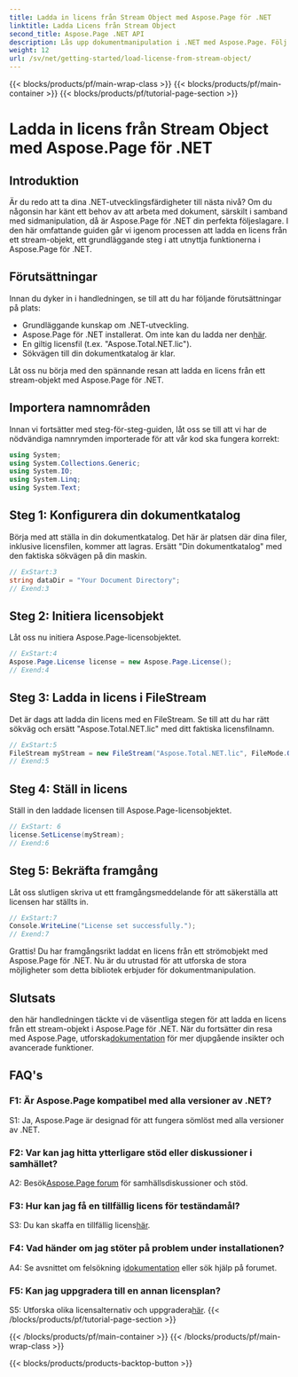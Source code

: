 ```yaml
---
title: Ladda in licens från Stream Object med Aspose.Page för .NET
linktitle: Ladda Licens från Stream Object
second_title: Aspose.Page .NET API
description: Lås upp dokumentmanipulation i .NET med Aspose.Page. Följ vår guide för att sömlöst ladda licenser från streamobjekt.
weight: 12
url: /sv/net/getting-started/load-license-from-stream-object/
---
```


{{< blocks/products/pf/main-wrap-class >}}
{{< blocks/products/pf/main-container >}}
{{< blocks/products/pf/tutorial-page-section >}}

# Ladda in licens från Stream Object med Aspose.Page för .NET

## Introduktion

Är du redo att ta dina .NET-utvecklingsfärdigheter till nästa nivå? Om du någonsin har känt ett behov av att arbeta med dokument, särskilt i samband med sidmanipulation, då är Aspose.Page för .NET din perfekta följeslagare. I den här omfattande guiden går vi igenom processen att ladda en licens från ett stream-objekt, ett grundläggande steg i att utnyttja funktionerna i Aspose.Page för .NET.

## Förutsättningar

Innan du dyker in i handledningen, se till att du har följande förutsättningar på plats:

- Grundläggande kunskap om .NET-utveckling.
-  Aspose.Page för .NET installerat. Om inte kan du ladda ner den[här](https://releases.aspose.com/page/net/).
- En giltig licensfil (t.ex. "Aspose.Total.NET.lic").
- Sökvägen till din dokumentkatalog är klar.

Låt oss nu börja med den spännande resan att ladda en licens från ett stream-objekt med Aspose.Page för .NET.

## Importera namnområden

Innan vi fortsätter med steg-för-steg-guiden, låt oss se till att vi har de nödvändiga namnrymden importerade för att vår kod ska fungera korrekt:

```csharp
using System;
using System.Collections.Generic;
using System.IO;
using System.Linq;
using System.Text;
```

## Steg 1: Konfigurera din dokumentkatalog

Börja med att ställa in din dokumentkatalog. Det här är platsen där dina filer, inklusive licensfilen, kommer att lagras. Ersätt "Din dokumentkatalog" med den faktiska sökvägen på din maskin.

```csharp
// ExStart:3
string dataDir = "Your Document Directory";
// Exend:3
```

## Steg 2: Initiera licensobjekt

Låt oss nu initiera Aspose.Page-licensobjektet.

```csharp
// ExStart:4
Aspose.Page.License license = new Aspose.Page.License();
// Exend:4
```

## Steg 3: Ladda in licens i FileStream

Det är dags att ladda din licens med en FileStream. Se till att du har rätt sökväg och ersätt "Aspose.Total.NET.lic" med ditt faktiska licensfilnamn.

```csharp
// ExStart:5
FileStream myStream = new FileStream("Aspose.Total.NET.lic", FileMode.Open);
// Exend:5
```

## Steg 4: Ställ in licens

Ställ in den laddade licensen till Aspose.Page-licensobjektet.

```csharp
// ExStart: 6
license.SetLicense(myStream);
// Exend:6
```

## Steg 5: Bekräfta framgång

Låt oss slutligen skriva ut ett framgångsmeddelande för att säkerställa att licensen har ställts in.

```csharp
// ExStart:7
Console.WriteLine("License set successfully.");
// Exend:7
```

Grattis! Du har framgångsrikt laddat en licens från ett strömobjekt med Aspose.Page för .NET. Nu är du utrustad för att utforska de stora möjligheter som detta bibliotek erbjuder för dokumentmanipulation.

## Slutsats

 den här handledningen täckte vi de väsentliga stegen för att ladda en licens från ett stream-objekt i Aspose.Page för .NET. När du fortsätter din resa med Aspose.Page, utforska[dokumentation](https://reference.aspose.com/page/net/) för mer djupgående insikter och avancerade funktioner.

## FAQ's

### F1: Är Aspose.Page kompatibel med alla versioner av .NET?

S1: Ja, Aspose.Page är designad för att fungera sömlöst med alla versioner av .NET.

### F2: Var kan jag hitta ytterligare stöd eller diskussioner i samhället?

 A2: Besök[Aspose.Page forum](https://forum.aspose.com/c/page/39) för samhällsdiskussioner och stöd.

### F3: Hur kan jag få en tillfällig licens för teständamål?

 S3: Du kan skaffa en tillfällig licens[här](https://purchase.aspose.com/temporary-license/).

### F4: Vad händer om jag stöter på problem under installationen?

 A4: Se avsnittet om felsökning i[dokumentation](https://reference.aspose.com/page/net/) eller sök hjälp på forumet.

### F5: Kan jag uppgradera till en annan licensplan?

 S5: Utforska olika licensalternativ och uppgradera[här](https://purchase.aspose.com/buy).
{{< /blocks/products/pf/tutorial-page-section >}}

{{< /blocks/products/pf/main-container >}}
{{< /blocks/products/pf/main-wrap-class >}}

{{< blocks/products/products-backtop-button >}}
